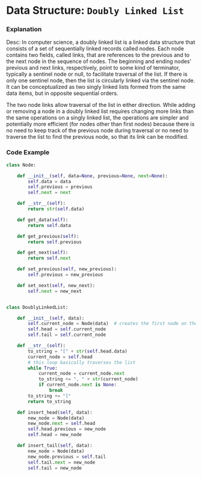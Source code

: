 # Data Structure: `Doubly Linked List`

### Explanation

Desc: In computer science, a doubly linked list is a linked data structure that consists of a set of sequentially linked records called nodes. Each node contains two fields, called links, that are references to the previous and to the next node in the sequence of nodes. The beginning and ending nodes' previous and next links, respectively, point to some kind of terminator, typically a sentinel node or null, to facilitate traversal of the list. If there is only one sentinel node, then the list is circularly linked via the sentinel node. It can be conceptualized as two singly linked lists formed from the same data items, but in opposite sequential orders.

The two node links allow traversal of the list in either direction. While adding or removing a node in a doubly linked list requires changing more links than the same operations on a singly linked list, the operations are simpler and potentially more efficient (for nodes other than first nodes) because there is no need to keep track of the previous node during traversal or no need to traverse the list to find the previous node, so that its link can be modified.

### Code Example

```python
class Node:

    def __init__(self, data=None, previous=None, next=None):
        self.data = data
        self.previous = previous
        self.next = next

    def __str__(self):
        return str(self.data)

    def get_data(self):
        return self.data

    def get_previous(self):
        return self.previous

    def get_next(self):
        return self.next

    def set_previous(self, new_previous):
        self.previous = new_previous

    def set_next(self, new_next):
        self.next = new_next


class DoublyLinkedList:

    def __init__(self, data):
        self.current_node = Node(data)  # creates the first node on the list
        self.head = self.current_node
        self.tail = self.current_node

    def __str__(self):
        to_string = "[" + str(self.head.data)
        current_node = self.head
        # this loop basically traverses the list
        while True:
            current_node = current_node.next
            to_string += ", " + str(current_node)
            if current_node.next is None:
                break
        to_string += "]"
        return to_string

    def insert_head(self, data):
        new_node = Node(data)
        new_node.next = self.head
        self.head.previous = new_node
        self.head = new_node

    def insert_tail(self, data):
        new_node = Node(data)
        new_node.previous = self.tail
        self.tail.next = new_node
        self.tail = new_node

```
